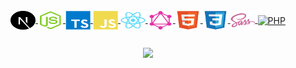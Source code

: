 <div align="left">
  <a href="https://github.com/lucasthalless">
<!--   <img height="180em" src="https://github-readme-stats.vercel.app/api/top-langs/?username=lucasthalless&layout=compact&langs_count=7&theme=midnight-purple"/> -->
  <!-- <img height="180em" src="https://github-readme-stats.vercel.app/api?username=lucasthalless&show_icons=true&theme=graywhite&include_all_commits=true&count_private=true"/> -->
</div>

<div style="display: inline_block" align="center"><br>
<!--   <img align="left" width="430em" src="https://github.com/lucasthalless/lucasthalless/blob/main/biggerpicture.jpg"/> -->
  <img align="center" alt="Next" height="30" width="40"" src="https://raw.githubusercontent.com/devicons/devicon/master/icons/nextjs/nextjs-original.svg" />
  <img align="center" alt="Node" height="30" width="40"" src="https://raw.githubusercontent.com/devicons/devicon/master/icons/nodejs/nodejs-original.svg" />
  <img align="center" alt="TS" height="30" width="40" src="https://raw.githubusercontent.com/devicons/devicon/master/icons/typescript/typescript-plain.svg">
  <img align="center" alt="JS" height="30" width="40" src="https://raw.githubusercontent.com/devicons/devicon/master/icons/javascript/javascript-plain.svg">
  <img align="center" alt="React" height="30" width="40" src="https://raw.githubusercontent.com/devicons/devicon/master/icons/react/react-original.svg">
  <img align="center" alt="GraphQL" height="30" width="40" src="https://raw.githubusercontent.com/devicons/devicon/master/icons/graphql/graphql-plain.svg">
  <img align="center" alt="HTML" height="30" width="40" src="https://raw.githubusercontent.com/devicons/devicon/master/icons/html5/html5-original.svg">
  <img align="center" alt="CSS" height="30" width="40" src="https://raw.githubusercontent.com/devicons/devicon/master/icons/css3/css3-original.svg">
  <img align="center" alt="SASS" height="30" width="40" src="https://raw.githubusercontent.com/devicons/devicon/master/icons/sass/sass-original.svg">
  <img align="center" alt="PHP" height="30" width="40" src="https://cdn.jsdelivr.net/gh/devicons/devicon/icons/php/php-plain.svg">
</div>
  
  ##
 
<div align="center">
  <a target="_blank" href="https://www.linkedin.com/in/lucastds/"><img height="30em" src="https://img.shields.io/badge/LinkedIn-000000?style=for-the-badge&logo=linkedin&logoColor=white" /></a>
</div>
